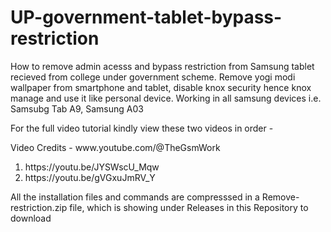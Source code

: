 # UP-government-tablet-bypass-restriction
How to remove admin acesss and bypass restriction from Samsung tablet recieved from college under government scheme.
Remove yogi modi wallpaper from smartphone and tablet, disable knox security hence knox manage and use it like personal device.
Working in all samsung devices i.e. Samsubg Tab A9, Samsung A03
<div>For the full video tutorial kindly view these two videos in order -</div>
<div>
  <p>Video Credits - www.youtube.com/@TheGsmWork</p>
  <ol>
    <li>https://youtu.be/JYSWscU_Mqw</li>
    <li>https://youtu.be/gVGxuJmRV_Y</li>
  </ol>
  <div>
    <p>All the installation files and commands are compresssed in a Remove-restriction.zip file, which is showing under Releases in this Repository to download</p>
  </div>
</div>
